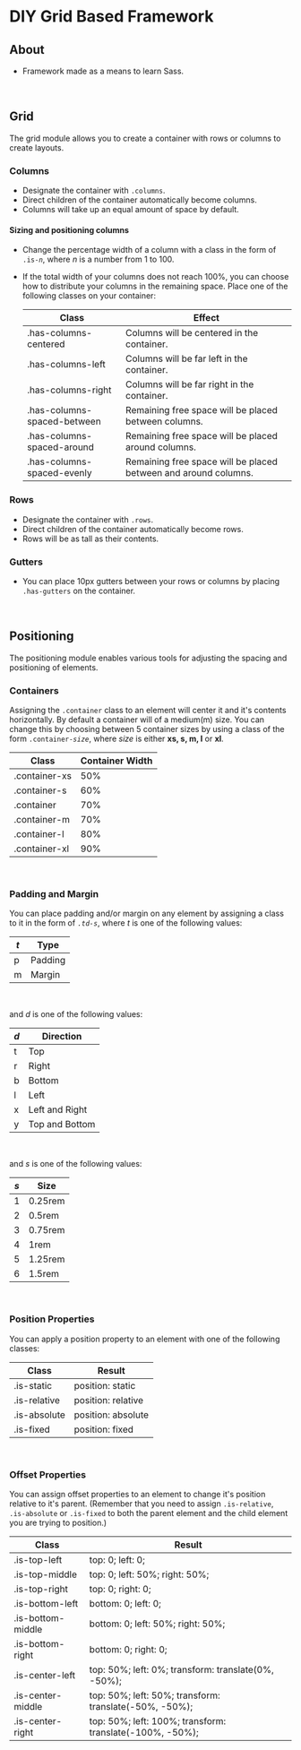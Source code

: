 # DIY Grid Based Framework

## About
* Framework made as a means to learn Sass.

<br>

## Grid
The grid module allows you to create a container with rows or columns to create layouts.

### Columns
* Designate the container with `.columns`.
* Direct children of the container automatically become columns.
* Columns will take up an equal amount of space by default.

#### Sizing and positioning columns
* Change the percentage width of a column with a class in the form of `.is-`*`n`*, where *n* is a number from 1 to 100.
* If the total width of your columns does not reach 100%, you can choose how to distribute your columns in the remaining space. Place one of the following classes on your container:

    | Class  | Effect |
    | ------------- | ------------- |
    | .has-columns-centered  | Columns will be centered in the container.  |
    | .has-columns-left  | Columns will be far left in the container.  |
    | .has-columns-right  | Columns will be far right in the container.  |
    | .has-columns-spaced-between  | Remaining free space will be placed between columns.  |
    | .has-columns-spaced-around  | Remaining free space will be placed around columns.  |
    | .has-columns-spaced-evenly  | Remaining free space will be placed between and around columns.  |

### Rows
* Designate the container with `.rows`.
* Direct children of the container automatically become rows.
* Rows will be as tall as their contents.

### Gutters
* You can place 10px gutters between your rows or columns by placing `.has-gutters` on the container.

<br>

## Positioning
The positioning module enables various tools for adjusting the spacing and positioning of elements.

### Containers
Assigning the `.container` class to an element will center it and it's contents horizontally. By default a container will of a medium(m) size. You can change this by choosing between 5 container sizes by using a class of the form `.container-`*`size`*, where *size* is either **xs, s, m, l** or **xl**.

| Class  | Container Width |
| ------------- | ------------- |
| .container-xs  | 50%  |
| .container-s  | 60%  |
| .container  | 70%  |
| .container-m  | 70%  |
| .container-l  | 80%  |
| .container-xl  | 90%  |

<br>

### Padding and Margin
You can place padding and/or margin on any element by assigning a class to it in the form of *`.td-s`*, where *t* is one of the following values:

| *t* | Type |
| ------------- | ------------- |
| p | Padding  |
| m | Margin |

<br>

and *d* is one of the following values:

| *d* | Direction |
| ------------- | ------------- |
| t | Top  |
| r | Right |
| b | Bottom |
| l | Left |
| x | Left and Right |
| y | Top and Bottom |

<br>

and *s* is one of the following values:

| *s* | Size |
| ------------- | ------------- |
| 1 | 0.25rem  |
| 2 | 0.5rem |
| 3 | 0.75rem |
| 4 | 1rem |
| 5 | 1.25rem |
| 6 | 1.5rem |

<br>

### Position Properties
You can apply a position property to an element with one of the following classes:

| Class | Result |
| ------------- | ------------- |
| .is-static | position: static |
| .is-relative | position: relative |
| .is-absolute | position: absolute |
| .is-fixed | position: fixed |

<br>

### Offset Properties
You can assign offset properties to an element to change it's position relative to it's parent. (Remember that you need to assign `.is-relative`, `.is-absolute` or `.is-fixed` to both the parent element and the child element you are trying to position.)

| Class | Result |
| ------------- | ------------- |
| .is-top-left | top: 0; left: 0; |
| .is-top-middle | top: 0; left: 50%; right: 50%; |
| .is-top-right | top: 0; right: 0; |
| .is-bottom-left | bottom: 0; left: 0; |
| .is-bottom-middle | bottom: 0; left: 50%; right: 50%; |
| .is-bottom-right | bottom: 0; right: 0; |
| .is-center-left | top: 50%; left: 0%; transform: translate(0%, -50%); |
| .is-center-middle | top: 50%; left: 50%; transform: translate(-50%, -50%); |
| .is-center-right | top: 50%; left: 100%; transform: translate(-100%, -50%); |